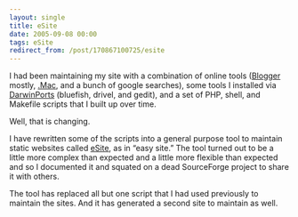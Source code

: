 ```yaml
---
layout: single
title: eSite
date: 2005-09-08 00:00
tags: eSite
redirect_from: /post/170867100725/esite
---
```

I had been maintaining my site with a combination of online tools ([Blogger](http://Blogger.com) mostly, [.Mac](http://www.mac.com), and a bunch of google searches), some tools I installed via [DarwinPorts](http://darwinports.opendarwin.org) (bluefish, drivel, and gedit), and a set of PHP, shell, and Makefile scripts that I built up over time.

Well, that is changing.

I have rewritten some of the scripts into a general purpose tool to maintain static  websites called [eSite](http://esite.sourceforge.net), as in &ldquo;easy site.&rdquo; The tool turned out to be a little more complex than expected and a little more flexible than expected and so I documented it and squated on a dead SourceForge project to share it with others.

The tool has replaced all but one script that I had used previously to maintain the sites. And it has generated a second site to maintain as well.

